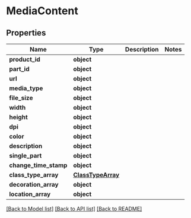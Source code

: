 # MediaContent

## Properties
Name | Type | Description | Notes
------------ | ------------- | ------------- | -------------
**product_id** | **object** |  | 
**part_id** | **object** |  | 
**url** | **object** |  | 
**media_type** | **object** |  | 
**file_size** | **object** |  | 
**width** | **object** |  | 
**height** | **object** |  | 
**dpi** | **object** |  | 
**color** | **object** |  | 
**description** | **object** |  | 
**single_part** | **object** |  | 
**change_time_stamp** | **object** |  | 
**class_type_array** | [**ClassTypeArray**](ClassTypeArray.md) |  | 
**decoration_array** | **object** |  | 
**location_array** | **object** |  | 

[[Back to Model list]](../README.md#documentation-for-models) [[Back to API list]](../README.md#documentation-for-api-endpoints) [[Back to README]](../README.md)

